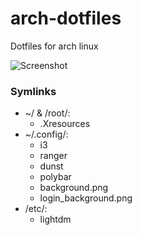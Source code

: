 # arch-dotfiles
Dotfiles for arch linux 

![Screenshot](https://github.com/Nevith/ArchConfig/screenshot.png)

### Symlinks
* ~/ & /root/:
    * .Xresources
* ~/.config/:
    * i3
    * ranger
    * dunst
    * polybar
    * background.png
    * login_background.png
* /etc/:
    * lightdm

